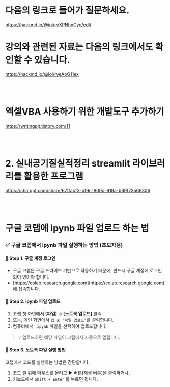 # 다음의 링크로 들어가 질문하세요.
https://hackmd.io/@ioi/ryXPNhnCye/edit

# 강의와 관련된 자료는 다음의 링크에서도 확인할 수 있습니다.
https://hackmd.io/@ioi/ryeAoG11ex

<Br><Br>

# 엑셀VBA 사용하기 위한 개발도구 추가하기
https://writingpjt.tistory.com/11

<Br><Br>

# 2. 실내공기질실적정리 streamlit 라이브러리를 활용한 프로그램
https://chatgpt.com/share/67ffabf3-bf9c-800d-919a-b69f73569306

<Br><Br>

# 구글 코랩에 ipynb 파일 업로드 하는 법

### ✅ 구글 코랩에서 ipynb 파일 실행하는 방법 (초보자용)

#### 🔹 Step 1. 구글 계정 로그인
- 구글 코랩은 구글 드라이브 기반으로 작동하기 때문에, 반드시 구글 계정에 로그인되어 있어야 합니다.
- [https://colab.research.google.com](https://colab.research.google.com) 에 접속합니다.

#### 🔹 Step 2. ipynb 파일 업로드
1. 코랩 첫 화면에서 **[파일] → [노트북 업로드]** 클릭
2. 또는, 메인 화면에서 `탭 중 "파일 업로드"`를 클릭합니다.
3. 컴퓨터에서 `.ipynb` 파일을 선택하여 업로드합니다.

> 💡 업로드하면 해당 파일이 코랩에서 자동으로 열립니다.

#### 🔹 Step 3. 노트북 파일 실행 방법
코랩에서 코드를 실행하는 방법은 간단합니다.

1. 코드 셀 위에 마우스를 올리고 ▶️ 버튼(재생 버튼)을 클릭하거나,
2. 키보드에서 `Shift + Enter` 를 누르면 됩니다.
